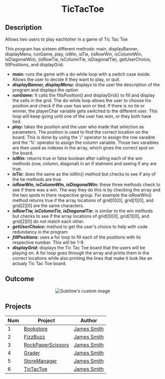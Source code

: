 <h1 align="center">TicTacToe</h1>

## Description
Allows two users to play eachtoher in a game of Tic Tac Toe  

This program has sixteen different methods: main, displayBanner, displayMenu, runGame, play, isWin, isTie, (isRowWin, isColumnWin, 
isDiagonalWin), (isRowTie, isColumnTie, isDiagonalTie), getUserChoice, fillPositions, and displayGrid.
 - **_main:_** runs the game with a do-while loop with a switch case inside. Allows the user to decide if they want to play, or quit. 
 - **_displayBanner, displayMenu:_** displays to the user the description of the program and displays the option  
- **_runGame:_** It calls the fillsPosition() and displayGrid() to fill and display the cells in the grid. The do-while loop allows the 
user to choose his position and check if the user has won or tied. If there is no tie or winner, the playerChar variable gets switched to 
the different user. This loop will keep going until one of the user has won, or they both have tied. 
- **_play:_** takes the position and the user who made that selection as parameters. The position is used to find the correct location 
on the board. This is done by using the '/' operator to assign the row varaible and the '%' operator to assign the column variable. Those
two varaibles are then used as indexes in the array, which gives the correct spot on the board. 
- **_isWin:_** returns true or false boolean after calling each of the win methods (row, column, diagonal) in an if statment and 
seeing if any are true. 
- **_isTie:_** does the same as the isWin() method but checks to see if any of the tie methods are true
- **_isRowWin, isColumnWin, isDiagonalWin:_** these three methods check to see if there was a win. The way they do this is by checking the array and the two spots in there respective group. For example the isRowWin() method returns true if the array locations of grid[0][0], grid[1][0], and grid[2][0] are the same characters. 
- **_isRowTiw, isColumnTie, isDiagonalTie:_** is similar to the win methods but checks to see if the array locations of grid[0][0], grid[1][0], and grid[2][0] do not match each other. 
- **_getUserChoice:_** method to get the user's choice to help with code redundancy in the program
- **_fillPositions:_** uses a for loop to fill each of the positions with its respective number. This will be 1-9.
- **_displayGrid:_** displays the Tic Tac Toe board that the users will be playing on. A for loop goes through the array and prints them in the correct locations while also printing the lines that make it look like an actualy Tic Tac Toe board. 

## Outcome
<p align="center">
  <img src="https://user-images.githubusercontent.com/80684500/170770232-6630561a-57c6-4490-ac63-0fc00cff203c.JPG" alt="Sublime's custom image"/>
</p>

## Projects
|  Num  | Project                                                                                                 | Author                                            |
| ----- | ------------------------------------------------------------------------------------------------------- | --------------------------------------------------|
|   1   | [Bookstore](https://github.com/JamesSmith232/BookStore)                                                 | [James Smith](https://github.com/JamesSmith232)   |
|   2   | [FizzBuzz](https://github.com/JamesSmith232/FizzBuzz)                                                   | [James Smith](https://github.com/JamesSmith232)   |
|   3   | [RockPaperScissors](https://github.com/JamesSmith232/RockPaperScissors)                                 | [James Smith](https://github.com/JamesSmith232)   |
|   4   | [Grader](https://github.com/JamesSmith232/Grader)                                                       | [James Smith](https://github.com/JamesSmith232)   |
|   5   | [StoreManager](https://github.com/JamesSmith232/StoreManager)                                           | [James Smith](https://github.com/JamesSmith232)   |
|   6   | [TicTacToe](https://github.com/JamesSmith232/TicTacToe)                                                 | [James Smith](https://github.com/JamesSmith232)   |

